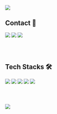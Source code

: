 <img src="https://capsule-render.vercel.app/api?type=venom&color=timeAuto&height=300&section=header&text=Jieun's%20GitHub&fontSize=70" />


## Contact 💌
<a href="mailto:lje2000lje@gmail.com"><img src="https://img.shields.io/badge/Gmail-EA4335?style=flat-square&logo=Gmail&logoColor=white"/></a>
<a href="mailto:lje2000lje@naver.com"><img src="https://img.shields.io/badge/naver-03C75A?style=flat-square&logo=naver&logoColor=white"/></a>
<a href="https://ji-eeeun.tistory.com/"><img src="https://img.shields.io/badge/tistory-000000?style=flat-square&logo=tistory&logoColor=white"/></a>

<br></br>

## Tech Stacks 🛠️
<img src="https://img.shields.io/badge/Android Studio-3DDC84?style=for-the-badge&logo=Android Studio&logoColor=white"> <img src="https://img.shields.io/badge/kotlin-7F52FF?style=for-the-badge&logo=Kotlin&logoColor=white"> <img src="https://img.shields.io/badge/python-3776AB?style=for-the-badge&logo=python&logoColor=white"> <img src="https://img.shields.io/badge/firebase-DD2C00?style=for-the-badge&logo=firebase&logoColor=white"> <img src="https://img.shields.io/badge/github-181717?style=for-the-badge&logo=github&logoColor=white"> 

<br></br>

<picture>
  <source
    srcset="https://github-readme-stats.vercel.app/api?username=jieeeunnn&show_icons=true&theme=dracula"
    media="(prefers-color-scheme: dark)"
  />
  <source
    srcset="https://github-readme-stats.vercel.app/api?username=jieeeunnn&show_icons=true"
    media="(prefers-color-scheme: light), (prefers-color-scheme: no-preference)"
  />
  <img src="https://github-readme-stats.vercel.app/api?username=jieeeunnn&show_icons=true" />
</picture>
